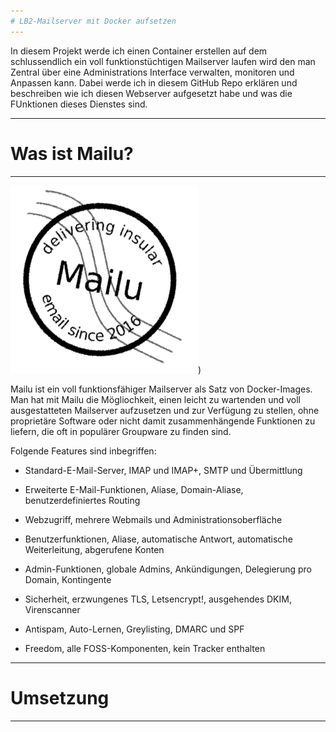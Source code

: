 ```yaml
---
# LB2-Mailserver mit Docker aufsetzen
---
```

In diesem Projekt werde ich einen Container erstellen auf dem schlussendlich ein voll funktionstüchtigen Mailserver laufen wird den man Zentral über eine Administrations Interface verwalten, monitoren und Anpassen kann. Dabei werde ich in diesem GitHub Repo erklären und beschreiben wie ich diesen Webserver aufgesetzt habe und was die FUnktionen dieses Dienstes sind.

---
# Was ist Mailu?
---
![grafik](logo.png))

Mailu ist ein voll funktionsfähiger Mailserver als Satz von Docker-Images. Man hat mit Mailu die Mögliochkeit, einen leicht zu wartenden und voll ausgestatteten Mailserver aufzusetzen und zur Verfügung zu stellen, ohne proprietäre Software oder nicht damit zusammenhängende Funktionen zu liefern, die oft in populärer Groupware zu finden sind.

Folgende Features sind inbegriffen:

- Standard-E-Mail-Server, IMAP und IMAP+, SMTP und Übermittlung

- Erweiterte E-Mail-Funktionen, Aliase, Domain-Aliase, benutzerdefiniertes Routing

- Webzugriff, mehrere Webmails und Administrationsoberfläche

- Benutzerfunktionen, Aliase, automatische Antwort, automatische Weiterleitung, abgerufene Konten

- Admin-Funktionen, globale Admins, Ankündigungen, Delegierung pro Domain, Kontingente

- Sicherheit, erzwungenes TLS, Letsencrypt!, ausgehendes DKIM, Virenscanner

- Antispam, Auto-Lernen, Greylisting, DMARC und SPF

- Freedom, alle FOSS-Komponenten, kein Tracker enthalten

---
# Umsetzung
---
